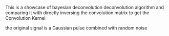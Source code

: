 This is a showcase of bayesian deconvolution deconvolution algorithm and comparing it with directly inversing the convolution matrix to get the Convolution Kernel

the original signal is a Gaussian pulse combined with random noise
